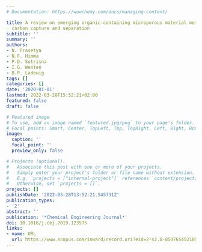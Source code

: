 ```yaml
---
# Documentation: https://wowchemy.com/docs/managing-content/

title: A review on emerging organic-containing microporous material membranes for
  carbon capture and separation
subtitle: ''
summary: ''
authors:
- N. Prasetya
- N.F. Himma
- P.D. Sutrisna
- I.G. Wenten
- B.P. Ladewig
tags: []
categories: []
date: '2020-01-01'
lastmod: 2022-03-28T15:52:21+02:00
featured: false
draft: false

# Featured image
# To use, add an image named `featured.jpg/png` to your page's folder.
# Focal points: Smart, Center, TopLeft, Top, TopRight, Left, Right, BottomLeft, Bottom, BottomRight.
image:
  caption: ''
  focal_point: ''
  preview_only: false

# Projects (optional).
#   Associate this post with one or more of your projects.
#   Simply enter your project's folder or file name without extension.
#   E.g. `projects = ["internal-project"]` references `content/project/deep-learning/index.md`.
#   Otherwise, set `projects = []`.
projects: []
publishDate: '2022-03-28T13:52:21.545731Z'
publication_types:
- '2'
abstract: ''
publication: '*Chemical Engineering Journal*'
doi: 10.1016/j.cej.2019.123575
links:
- name: URL
  url: https://www.scopus.com/inward/record.uri?eid=2-s2.0-85076545218&doi=10.1016%2fj.cej.2019.123575&partnerID=40&md5=43c0dcafa109bbd24de9b84f1eac9f2b
---
```

